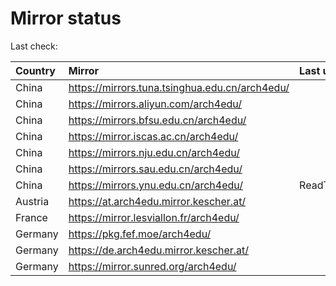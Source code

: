 <script src="./time.js"></script>
# Mirror status
Last check: <script type="text/javascript">localize(1687209379.1037521);</script>

|Country|Mirror|Last update|
|:------|:-----|:----------|
|China|https://mirrors.tuna.tsinghua.edu.cn/arch4edu/|<script type="text/javascript">localize(1687199613);</script>|
|China|https://mirrors.aliyun.com/arch4edu/|<script type="text/javascript">localize(1687156345);</script>|
|China|https://mirrors.bfsu.edu.cn/arch4edu/|<script type="text/javascript">localize(1687156345);</script>|
|China|https://mirror.iscas.ac.cn/arch4edu/|<script type="text/javascript">localize(1687156345);</script>|
|China|https://mirrors.nju.edu.cn/arch4edu/|<script type="text/javascript">localize(1687112970);</script>|
|China|https://mirrors.sau.edu.cn/arch4edu/|<script type="text/javascript">localize(1673850842);</script>|
|China|https://mirrors.ynu.edu.cn/arch4edu/|ReadTimeout|
|Austria|https://at.arch4edu.mirror.kescher.at/|<script type="text/javascript">localize(1687156345);</script>|
|France|https://mirror.lesviallon.fr/arch4edu/|<script type="text/javascript">localize(1687156345);</script>|
|Germany|https://pkg.fef.moe/arch4edu/|<script type="text/javascript">localize(1687156345);</script>|
|Germany|https://de.arch4edu.mirror.kescher.at/|<script type="text/javascript">localize(1687156345);</script>|
|Germany|https://mirror.sunred.org/arch4edu/|<script type="text/javascript">localize(1687156345);</script>|

<script src="./tablefilter/tablefilter.js"></script>
<script src="./table.js"></script>